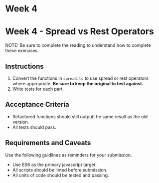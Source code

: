 # Week 4
# Week 4 - Spread vs Rest Operators

NOTE: Be sure to complete the reading to understand how to complete these exercises.

## Instructions

1. Convert the functions in `spread.ts` to use spread or rest operators where appropriate. **Be sure to keep the original to test against.**
2. Write tests for each part.

## Acceptance Criteria

- Refactored functions should still outputt he same result as the old version.
- All tests should pass.

## Requirements and Caveats

Use the following guidlines as reminders for your submission.

- Use ES6 as the primary javascript target.
- All scripts should be linted before submission.
- All units of code should be tested and passing.
